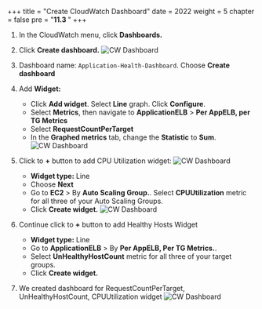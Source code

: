 +++
title = "Create CloudWatch Dashboard"
date = 2022
weight = 5
chapter = false
pre = "<b>11.3 </b>"
+++
1. In the CloudWatch menu, click **Dashboards.**
2. Click **Create dashboard.**
![CW Dashboard](/images/11-CW/11.3-CreateCloudWatchDashboard/01-CWDashboard.png)
3. Dashboard name: `Application-Health-Dashboard`. Choose **Create dashboard**
4. Add **Widget:**
    - Click **Add widget**. Select **Line** graph. Click **Configure**.
    - Select **Metrics**, then navigate to **ApplicationELB** > **Per AppELB, per TG Metrics**
    - Select **RequestCountPerTarget** 
    - In the **Graphed metrics** tab, change the **Statistic** to **Sum**.
![CW Dashboard](/images/11-CW/11.3-CreateCloudWatchDashboard/02-ChangeStatistic.png)
1. Click to **+** button to add CPU Utilization widget:
![CW Dashboard](/images/11-CW/11.3-CreateCloudWatchDashboard/03-Button.png)
    - **Widget type:** Line
    - Choose **Next**
    - Go to **EC2** > By **Auto Scaling Group.**. Select **CPUUtilization** metric for all three of your Auto Scaling Groups.
    - Click **Create widget.**
![CW Dashboard](/images/11-CW/11.3-CreateCloudWatchDashboard/04-ChooseASG.png)

1. Continue click to **+** button to add Healthy Hosts Widget
    - **Widget type:** Line
    - Go to **ApplicationELB** > By **Per AppELB, Per TG Metrics.**. 
    - Select **UnHealthyHostCount** metric for all three of your target groups.
    - Click **Create widget.**
1. We created dashboard for RequestCountPerTarget, UnHealthyHostCount, CPUUtilization widget
![CW Dashboard](/images/11-CW/11.3-CreateCloudWatchDashboard/05-Result.png)